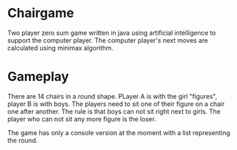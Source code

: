 # Chairgame

Two player zero sum game written in java using artificial intelligence to support the computer player. 
The computer player's next moves are calculated using minimax algorithm. 

# Gameplay
There are 14 chairs in a round shape. PLayer A is with the girl "figures", 
player B is with boys. The players need to sit one of their figure on a chair
one after another. The rule is that boys can not sit right next to girls.
The player who can not sit any more figure is the loser.

The game has only a console version at the moment with a list representing
the round.
